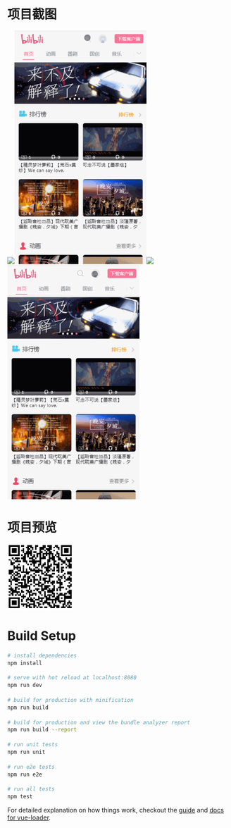 # 项目截图

<img src="https://github.com/blockmood/bilibili/blob/master/static/1.gif" width=300 /><img src="https://github.com/blockmood/bilibili/blob/master/static/2.gif" width=300 /><img src="https://github.com/blockmood/bilibili/blob/master/static/3.gif" width=300 /><img src="https://github.com/blockmood/bilibili/blob/master/static/4.gif" width=300 />

# 项目预览

<img src="https://github.com/blockmood/vue-bilibili/blob/master/static/wecat.png" width=150 />



# Build Setup

``` bash
# install dependencies
npm install

# serve with hot reload at localhost:8080
npm run dev

# build for production with minification
npm run build

# build for production and view the bundle analyzer report
npm run build --report

# run unit tests
npm run unit

# run e2e tests
npm run e2e

# run all tests
npm test
```

For detailed explanation on how things work, checkout the [guide](http://vuejs-templates.github.io/webpack/) and [docs for vue-loader](http://vuejs.github.io/vue-loader).
